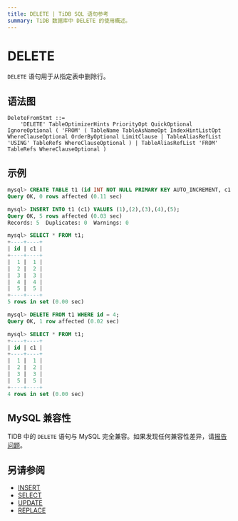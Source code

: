 ```yaml
---
title: DELETE | TiDB SQL 语句参考
summary: TiDB 数据库中 DELETE 的使用概述。
---
```


# DELETE

`DELETE` 语句用于从指定表中删除行。

## 语法图

```ebnf+diagram
DeleteFromStmt ::=
    'DELETE' TableOptimizerHints PriorityOpt QuickOptional IgnoreOptional ( 'FROM' ( TableName TableAsNameOpt IndexHintListOpt WhereClauseOptional OrderByOptional LimitClause | TableAliasRefList 'USING' TableRefs WhereClauseOptional ) | TableAliasRefList 'FROM' TableRefs WhereClauseOptional )
```

## 示例

```sql
mysql> CREATE TABLE t1 (id INT NOT NULL PRIMARY KEY AUTO_INCREMENT, c1 INT NOT NULL);
Query OK, 0 rows affected (0.11 sec)

mysql> INSERT INTO t1 (c1) VALUES (1),(2),(3),(4),(5);
Query OK, 5 rows affected (0.03 sec)
Records: 5  Duplicates: 0  Warnings: 0

mysql> SELECT * FROM t1;
+----+----+
| id | c1 |
+----+----+
|  1 |  1 |
|  2 |  2 |
|  3 |  3 |
|  4 |  4 |
|  5 |  5 |
+----+----+
5 rows in set (0.00 sec)

mysql> DELETE FROM t1 WHERE id = 4;
Query OK, 1 row affected (0.02 sec)

mysql> SELECT * FROM t1;
+----+----+
| id | c1 |
+----+----+
|  1 |  1 |
|  2 |  2 |
|  3 |  3 |
|  5 |  5 |
+----+----+
4 rows in set (0.00 sec)
```

## MySQL 兼容性

TiDB 中的 `DELETE` 语句与 MySQL 完全兼容。如果发现任何兼容性差异，请[报告问题](https://docs.pingcap.com/tidb/stable/support)。

## 另请参阅

* [INSERT](/sql-statements/sql-statement-insert.md)
* [SELECT](/sql-statements/sql-statement-select.md)
* [UPDATE](/sql-statements/sql-statement-update.md)
* [REPLACE](/sql-statements/sql-statement-replace.md)
